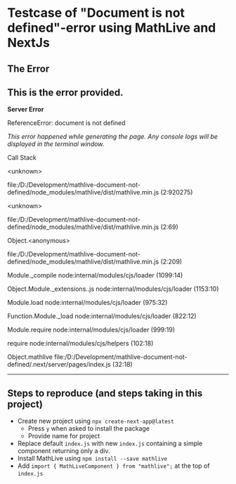 # Testcase of "Document is not defined"-error using MathLive and NextJs
## The Error
This is the error provided.
------
**Server Error**

ReferenceError: document is not defined

*This error happened while generating the page. Any console logs will be displayed in the terminal window.*

Call Stack

\<unknown>

file:/D:/Development/mathlive-document-not-defined/node_modules/mathlive/dist/mathlive.min.js (2:920275)

\<unknown>

file:/D:/Development/mathlive-document-not-defined/node_modules/mathlive/dist/mathlive.min.js (2:69)

Object.\<anonymous>

file:/D:/Development/mathlive-document-not-defined/node_modules/mathlive/dist/mathlive.min.js (2:209)

Module._compile
node:internal/modules/cjs/loader (1099:14)

Object.Module._extensions..js
node:internal/modules/cjs/loader (1153:10)

Module.load
node:internal/modules/cjs/loader (975:32)

Function.Module._load
node:internal/modules/cjs/loader (822:12)

Module.require
node:internal/modules/cjs/loader (999:19)

require
node:internal/modules/cjs/helpers (102:18)

Object.mathlive
file:/D:/Development/mathlive-document-not-defined/.next/server/pages/index.js (32:18)

------

## Steps to reproduce (and steps taking in this project)
- Create new project using `npx create-next-app@latest`
	- Press `y` when asked to install the package
	- Provide name for project
- Replace default `index.js` with new `index.js` containing a simple component returning only a div.
- Install MathLive using `npm install --save mathlive`
- Add `import { MathLiveComponent } from "mathlive";` at the top of `index.js`